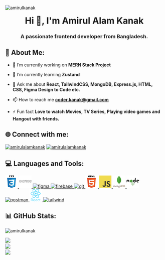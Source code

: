 <!-- Github Profile Banner -->
![amirulkanak](https://i.ibb.co.com/kBsbsJJ/amirulkanak-github.jpg)

<!-- Github Profile Banner -->

<!-- Heading -->
<h1 align="center" style="margin-top:16px;">Hi 👋, I'm Amirul Alam Kanak</h1>
<h3 align="center">A passionate frontend developer from Bangladesh.</h3>
<!-- Heading -->

## 💫 About Me:
- 🔭 I’m currently working on **MERN Stack Project**

- 🌱 I’m currently learning **Zustand**

- 💬 Ask me about **React, TailwindCSS, MongoDB, Express.js, HTML, CSS, Figma Design to Code etc.**

- 📫 How to reach me **coder.kanak@gmail.com**

- ⚡ Fun fact **Love to watch Movies, TV Series, Playing video games and Hangout with friends.**

## 🌐 Connect with me:
<p align="left">
<a href="https://linkedin.com/in/amirulalamkanak" target="blank"><img align="center" src="https://raw.githubusercontent.com/rahuldkjain/github-profile-readme-generator/master/src/images/icons/Social/linked-in-alt.svg" alt="amirulalamkanak" height="30" width="40" /></a>
<a href="https://fb.com/amirulalamkanak" target="blank"><img align="center" src="https://raw.githubusercontent.com/rahuldkjain/github-profile-readme-generator/master/src/images/icons/Social/facebook.svg" alt="amirulalamkanak" height="30" width="40" /></a>
</p>

## 💻 Languages and Tools: 

<p align="left"> <a href="https://www.w3schools.com/css/" target="_blank" rel="noreferrer"> <img src="https://raw.githubusercontent.com/devicons/devicon/master/icons/css3/css3-original-wordmark.svg" alt="css3" width="40" height="40"/> </a> <a href="https://expressjs.com" target="_blank" rel="noreferrer"> <img src="https://raw.githubusercontent.com/devicons/devicon/master/icons/express/express-original-wordmark.svg" alt="express" width="40" height="40"/> </a> <a href="https://www.figma.com/" target="_blank" rel="noreferrer"> <img src="https://www.vectorlogo.zone/logos/figma/figma-icon.svg" alt="figma" width="40" height="40"/> </a> <a href="https://firebase.google.com/" target="_blank" rel="noreferrer"> <img src="https://www.vectorlogo.zone/logos/firebase/firebase-icon.svg" alt="firebase" width="40" height="40"/> </a> <a href="https://git-scm.com/" target="_blank" rel="noreferrer"> <img src="https://www.vectorlogo.zone/logos/git-scm/git-scm-icon.svg" alt="git" width="40" height="40"/> </a> <a href="https://www.w3.org/html/" target="_blank" rel="noreferrer"> <img src="https://raw.githubusercontent.com/devicons/devicon/master/icons/html5/html5-original-wordmark.svg" alt="html5" width="40" height="40"/> </a> <a href="https://developer.mozilla.org/en-US/docs/Web/JavaScript" target="_blank" rel="noreferrer"> <img src="https://raw.githubusercontent.com/devicons/devicon/master/icons/javascript/javascript-original.svg" alt="javascript" width="40" height="40"/> </a> <a href="https://www.mongodb.com/" target="_blank" rel="noreferrer"> <img src="https://raw.githubusercontent.com/devicons/devicon/master/icons/mongodb/mongodb-original-wordmark.svg" alt="mongodb" width="40" height="40"/> </a> <a href="https://nodejs.org" target="_blank" rel="noreferrer"> <img src="https://raw.githubusercontent.com/devicons/devicon/master/icons/nodejs/nodejs-original-wordmark.svg" alt="nodejs" width="40" height="40"/> </a> <a href="https://postman.com" target="_blank" rel="noreferrer"> <img src="https://www.vectorlogo.zone/logos/getpostman/getpostman-icon.svg" alt="postman" width="40" height="40"/> </a> <a href="https://reactjs.org/" target="_blank" rel="noreferrer"> <img src="https://raw.githubusercontent.com/devicons/devicon/master/icons/react/react-original-wordmark.svg" alt="react" width="40" height="40"/> </a> <a href="https://tailwindcss.com/" target="_blank" rel="noreferrer"> <img src="https://www.vectorlogo.zone/logos/tailwindcss/tailwindcss-icon.svg" alt="tailwind" width="40" height="40"/> </a> </p>

## 📊 GitHub Stats:
<p align="left"> <img src="https://komarev.com/ghpvc/?username=amirulkanak&label=Profile%20views&color=0e75b6&style=flat" alt="amirulkanak" /> </p>

![](https://github-readme-stats.vercel.app/api?username=amirulkanak&theme=transparent&hide_border=false&include_all_commits=true&count_private=true)<br/>
![](https://github-readme-streak-stats.herokuapp.com/?user=amirulkanak&theme=transparent&hide_border=false)<br/>
![](https://github-readme-stats.vercel.app/api/top-langs/?username=amirulkanak&theme=transparent&hide_border=false&include_all_commits=true&count_private=true&layout=compact)